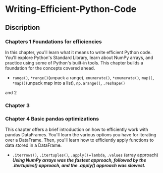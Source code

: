 # Writing-Efficient-Python-Code
## Discription

### Chapters 1 Foundations for efficiencies
In this chapter, you'll learn what it means to write efficient Python code. You'll explore Python's Standard Library, learn about NumPy arrays, and practice using some of Python's built-in tools. This chapter builds a foundation for the concepts covered ahead.
* `range()`, `*range()`(unpack a range), `enumerate()`, `*enumerate()`, `map()`, `*map()`(unpack map into a list), `np.arange()`, `.reshape()`

and 2 

### Chapter 3 
### Chapter 4 Basic pandas optimizations
This chapter offers a brief introduction on how to efficiently work with pandas DataFrames. You'll learn the various options you have for iterating over a DataFrame. Then, you'll learn how to efficiently apply functions to data stored in a DataFrame.
* `.iterrows()`, `.itertuples()`, `.apply()`+`lambda`, `.values` (array approach) <br>
***Using NumPy arrays was the fastest approach, followed by the .itertuples() approach, and the .apply() approach was slowest.***
